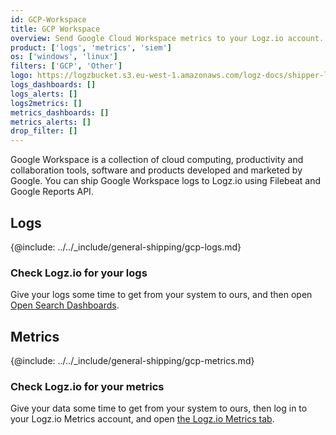 ```yaml
---
id: GCP-Workspace
title: GCP Workspace
overview: Send Google Cloud Workspace metrics to your Logz.io account.
product: ['logs', 'metrics', 'siem']
os: ['windows', 'linux']
filters: ['GCP', 'Other']
logo: https://logzbucket.s3.eu-west-1.amazonaws.com/logz-docs/shipper-logos/google-workspace.svg
logs_dashboards: []
logs_alerts: []
logs2metrics: []
metrics_dashboards: []
metrics_alerts: []
drop_filter: []
---
```


Google Workspace is a collection of cloud computing, productivity and collaboration tools, software and products developed and marketed by Google. You can ship Google Workspace logs to Logz.io using Filebeat and Google Reports API.

## Logs

{@include: ../../_include/general-shipping/gcp-logs.md}


### Check Logz.io for your logs


Give your logs some time to get from your system to ours, and then open [Open Search Dashboards](https://app.logz.io/#/dashboard/osd).
 

## Metrics

{@include: ../../_include/general-shipping/gcp-metrics.md}


### Check Logz.io for your metrics

Give your data some time to get from your system to ours, then log in to your Logz.io Metrics account, and open [the Logz.io Metrics tab](https://app.logz.io/#/dashboard/metrics/).
